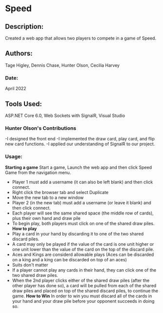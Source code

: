 # Speed
## Description: 
Created a web app that allows two players to compete in a game of Speed. 
## Authors: 
Tage Higley,
Dennis Chase,
Hunter Olson,
Cecilia Harvey
### Date: 
April 2022
## Tools Used:
ASP.NET Core 6.0,
Web Sockets with SignalR,
Visual Studio
### Hunter Olson's Contributions
-I designed the front end
-I implemented the draw card, play card, and flip new card functions.
-I applied our understanding of SignalR to our project.
### Usage:
**Starting a game**
Start a game, Launch the web app and then click Speed Game from the navigation menu. 
- Player 1 must add a username (it can also be left blank) and then click connect.
- Right click the browser tab and select Duplicate
- Move the new tab to a new window
- Player 2 (in the new tab) must add a username (or leave it blank) and then click connect. 
- Each player will see the same shared space (the middle row of cards), plus their own hand and draw pile
- To begin play, both players must click on one of the shared draw piles. 
**How to play**
- Play a card in your hand by discarding it to one of the two shared discard piles. 
- A card may only be played if the value of the card is one unit higher or one unit lower than the value of the card on the top of the discard pile. 
- Aces and Kings are considerd allowable plays (Aces can be discarded on a king and a king can be discarded on top of an aces)
- Suits don't matter
- If a player cannot play any cards in their hand, they can click one of the two shared draw piles. 
- When the 2nd player clicks either of the shared draw piles (after the other player has done so), a card will be pulled from each of the shared draw piles and placed on top of the shared discard piles, to continue the game. 
**How to Win**
In order to win you must discard all of the cards in your hand and your draw pile before your opponent succeeds in doing so.
